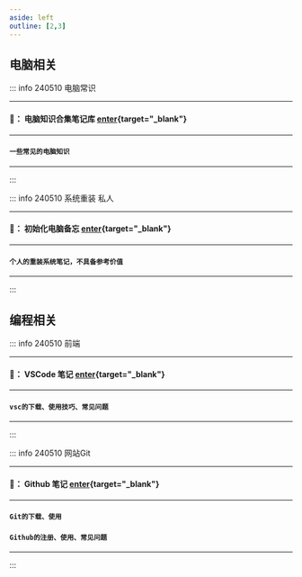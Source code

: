 ```yaml
---
aside: left
outline: [2,3]
---
```

## 电脑相关

::: info <Badge type='warning'>240510</Badge> <Badge type='info'>电脑常识</Badge> 

---

#### **📝**：  电脑知识合集笔记库 [enter](/repo/computer/01%20硬件知识/00%20前言.md){target="_blank"} 

---

#### `一些常见的电脑知识`

---

:::

::: info <Badge type='warning'>240510</Badge> <Badge type='info'>系统重装</Badge> <Badge type='info'>私人</Badge>  

---

#### **📝**：  初始化电脑备忘 [enter](/repo/computer-init/01%20系统重装/02%20系统激活.md){target="_blank"}  

---

#### `个人的重装系统笔记，不具备参考价值`

---

:::


## 编程相关


::: info <Badge type='warning'>240510</Badge> <Badge type='info'>前端</Badge>

---

#### **📝**： VSCode 笔记 [enter](/repo/vscode/00%20重要提醒.md){target="_blank"}

---

#### `vsc的下载、使用技巧、常见问题`

---

:::


::: info <Badge type='warning'>240510</Badge> <Badge type='info'>网站</Badge><Badge type='info'>Git</Badge>

---

#### **📝**： Github 笔记 [enter](/repo/github/01%20前置基础/01%20Git下载与安装.md){target="_blank"}

---

#### `Git的下载、使用`  
#### `Github的注册、使用、常见问题`

---

:::






